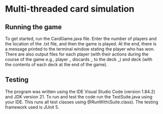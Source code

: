 # Multi-threaded card simulation

## Running the game
To get started, run the CardGame.java file. Enter the number of players and the location of the .txt file, and then the game is played. At the end, there is a message printed to the terminal window stating the player who has won. There are also output files for each player (with their actions during the course of the game e.g., player _ discards _ to the deck _) and deck (with the contents of each deck at the end of the game). 

## Testing
The program was written using the IDE Visual Studio Code (version 1.84.2) and JDK version 21. 
To run and test the code run the TestSuite.java using your IDE. This runs all test classes using @RunWith(Suite.class). The testing framework used is JUnit 5.
